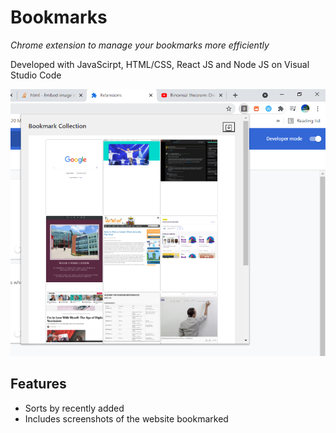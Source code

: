 # Bookmarks
_Chrome extension to manage your bookmarks more efficiently_

Developed with JavaScirpt, HTML/CSS, React JS and Node JS on Visual Studio Code

![Screenshot](Screenshot.PNG)

 
## Features
- Sorts by recently added 
- Includes screenshots of the website bookmarked 
